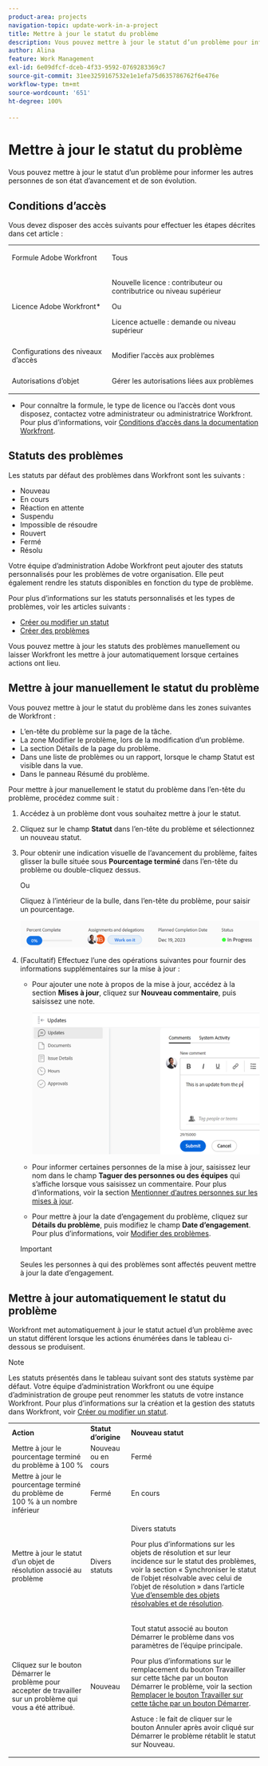 ```yaml
---
product-area: projects
navigation-topic: update-work-in-a-project
title: Mettre à jour le statut du problème
description: Vous pouvez mettre à jour le statut d’un problème pour informer les autres personnes de son état d’avancement et de son évolution.
author: Alina
feature: Work Management
exl-id: 6e09dfcf-dceb-4f33-9592-0769283369c7
source-git-commit: 31ee3259167532e1e1efa75d635786762f6e476e
workflow-type: tm+mt
source-wordcount: '651'
ht-degree: 100%

---
```


# Mettre à jour le statut du problème

<!--Audited: 01/2024-->

Vous pouvez mettre à jour le statut d’un problème pour informer les autres personnes de son état d’avancement et de son évolution.

## Conditions d’accès

Vous devez disposer des accès suivants pour effectuer les étapes décrites dans cet article :

<table style="table-layout:auto"> 
 <col> 
 <col> 
 <tbody> 
  <tr> 
   <td role="rowheader">Formule Adobe Workfront</td> 
   <td> <p>Tous</p> </td> 
  </tr> 
  <tr> 
   <td role="rowheader">Licence Adobe Workfront*</td> 
   <td> <p>Nouvelle licence : contributeur ou contributrice ou niveau supérieur</p>
   Ou
   <p>Licence actuelle : demande ou niveau supérieur</p>
   </td> 
  </tr> 
  <tr> 
   <td role="rowheader">Configurations des niveaux d’accès</td> 
   <td> <p>Modifier l’accès aux problèmes</p> </td> 
  </tr> 
  <tr> 
   <td role="rowheader">Autorisations d’objet</td> 
   <td> <p>Gérer les autorisations liées aux problèmes</p> </td> 
  </tr> 
 </tbody> 
</table>

* Pour connaître la formule, le type de licence ou l’accès dont vous disposez, contactez votre administrateur ou administratrice Workfront. Pour plus d’informations, voir [Conditions d’accès dans la documentation Workfront](/help/quicksilver/administration-and-setup/add-users/access-levels-and-object-permissions/access-level-requirements-in-documentation.md).

## Statuts des problèmes

Les statuts par défaut des problèmes dans Workfront sont les suivants :

* Nouveau
* En cours
* Réaction en attente
* Suspendu
* Impossible de résoudre
* Rouvert
* Fermé
* Résolu

Votre équipe d’administration Adobe Workfront peut ajouter des statuts personnalisés pour les problèmes de votre organisation. Elle peut également rendre les statuts disponibles en fonction du type de problème.

Pour plus d’informations sur les statuts personnalisés et les types de problèmes, voir les articles suivants :

* [Créer ou modifier un statut](../../../administration-and-setup/customize-workfront/creating-custom-status-and-priority-labels/create-or-edit-a-status.md)
* [Créer des problèmes](../../../manage-work/issues/manage-issues/create-issues.md)

Vous pouvez mettre à jour les statuts des problèmes manuellement ou laisser Workfront les mettre à jour automatiquement lorsque certaines actions ont lieu.

## Mettre à jour manuellement le statut du problème

Vous pouvez mettre à jour le statut du problème dans les zones suivantes de Workfront :

* L’en-tête du problème sur la page de la tâche.
* La zone Modifier le problème, lors de la modification d’un problème.
* La section Détails de la page du problème.
* Dans une liste de problèmes ou un rapport, lorsque le champ Statut est visible dans la vue.
* Dans le panneau Résumé du problème.

Pour mettre à jour manuellement le statut du problème dans l’en-tête du problème, procédez comme suit :

1. Accédez à un problème dont vous souhaitez mettre à jour le statut.
1. Cliquez sur le champ **Statut** dans l’en-tête du problème et sélectionnez un nouveau statut.
1. Pour obtenir une indication visuelle de l’avancement du problème, faites glisser la bulle située sous **Pourcentage terminé** dans l’en-tête du problème ou double-cliquez dessus.

   Ou

   Cliquez à l’intérieur de la bulle, dans l’en-tête du problème, pour saisir un pourcentage.

   ![](assets/nwe-updatetaskpercentinheader-350x54.png)

1. (Facultatif) Effectuez l’une des opérations suivantes pour fournir des informations supplémentaires sur la mise à jour :

   * Pour ajouter une note à propos de la mise à jour, accédez à la section **Mises à jour**, cliquez sur **Nouveau commentaire**, puis saisissez une note.

     ![](assets/nwe-issue-update-stream-message-box-350x125.png)

   * Pour informer certaines personnes de la mise à jour, saisissez leur nom dans le champ **Taguer des personnes ou des équipes** qui s’affiche lorsque vous saisissez un commentaire. Pour plus d’informations, voir la section [Mentionner d’autres personnes sur les mises à jour](../../../workfront-basics/updating-work-items-and-viewing-updates/tag-others-on-updates.md).
   * Pour mettre à jour la date d’engagement du problème, cliquez sur **Détails du problème**, puis modifiez le champ **Date d’engagement**. Pour plus d’informations, voir [Modifier des problèmes](/help/quicksilver/manage-work/issues/manage-issues/edit-issues.md).


   >[!IMPORTANT]
   >
   >  Seules les personnes à qui des problèmes sont affectés peuvent mettre à jour la date d’engagement.



<!--Old instructions, in old commenting: 

When you are updating an issue status, you can also add an explanation about the new status and change other issue information such as the commit date.

1. Go to an issue that you are assigned to for which you want to update the status.
1. Click the **Status** field in the issue header and select a new status.

   ![](assets/nwe-issue-status-expanded-in-header-350x370.png)

1. To provide a visual indication of issue completion, drag or double-click the bubble under **Percent Complete** in the header of the issue.

   Or

   Click inside the bubble in the header of the issue to enter a percentage.

   ![](assets/nwe-updatetaskpercentinheader-350x54.png)

-->

## Mettre à jour automatiquement le statut du problème

Workfront met automatiquement à jour le statut actuel d’un problème avec un statut différent lorsque les actions énumérées dans le tableau ci-dessous se produisent.

>[!NOTE]
>
>Les statuts présentés dans le tableau suivant sont des statuts système par défaut. Votre équipe d’administration Workfront ou une équipe d’administration de groupe peut renommer les statuts de votre instance Workfront. Pour plus d’informations sur la création et la gestion des statuts dans Workfront, voir [Créer ou modifier un statut](../../../administration-and-setup/customize-workfront/creating-custom-status-and-priority-labels/create-or-edit-a-status.md).

<table style="table-layout:auto"> 
 <col> 
 <col> 
 <col> 
 <tbody> 
  <tr> 
   <td><b>Action</b></td> 
   <td><b>Statut d’origine</b></td> 
   <td><b>Nouveau statut</b></td> 
  </tr> 
  <tr> 
   <td>Mettre à jour le pourcentage terminé du problème à 100 %</td> 
   <td>Nouveau ou en cours</td> 
   <td>Fermé</td> 
  </tr> 
  <tr> 
   <td>Mettre à jour le pourcentage terminé du problème de 100 % à un nombre inférieur</td> 
   <td>Fermé </td> 
   <td>En cours</td> 
  </tr> 
  <tr> 
   <td>Mettre à jour le statut d’un objet de résolution associé au problème</td> 
   <td>Divers statuts</td> 
   <td> <p>Divers statuts</p> <p>Pour plus d’informations sur les objets de résolution et sur leur incidence sur le statut des problèmes, voir la section « Synchroniser le statut de l’objet résolvable avec celui de l’objet de résolution » dans l’article <a href="../../../manage-work/issues/convert-issues/resolving-and-resolvable-objects.md" class="MCXref xref">Vue d’ensemble des objets résolvables et de résolution</a>.</p> </td> 
  </tr> 
  <tr data-mc-conditions=""> 
   <td><span>Cliquez sur le bouton Démarrer le problème pour accepter de travailler sur un problème qui vous a été attribué.</span> </td> 
   <td><span>Nouveau</span> </td> 
   <td> <p>Tout statut associé au bouton Démarrer le problème dans vos paramètres de l’équipe principale. </p> <p>Pour plus d’informations sur le remplacement du bouton Travailler sur cette tâche par un bouton Démarrer le problème, voir la section <span href="../../../people-teams-and-groups/create-and-manage-teams/work-on-it-button-to-start-button.md"><a href="../../../people-teams-and-groups/create-and-manage-teams/work-on-it-button-to-start-button.md" class="MCXref xref">Remplacer le bouton Travailler sur cette tâche par un bouton Démarrer</a></span><span>.</span> </p> <p>Astuce : le fait de cliquer sur <span data-mc-conditions="QuicksilverOrClassic.Quicksilver">le bouton Annuler</span> après avoir cliqué sur Démarrer le problème rétablit le statut sur Nouveau. </p> </td> 
  </tr> 
 </tbody> 
</table>
